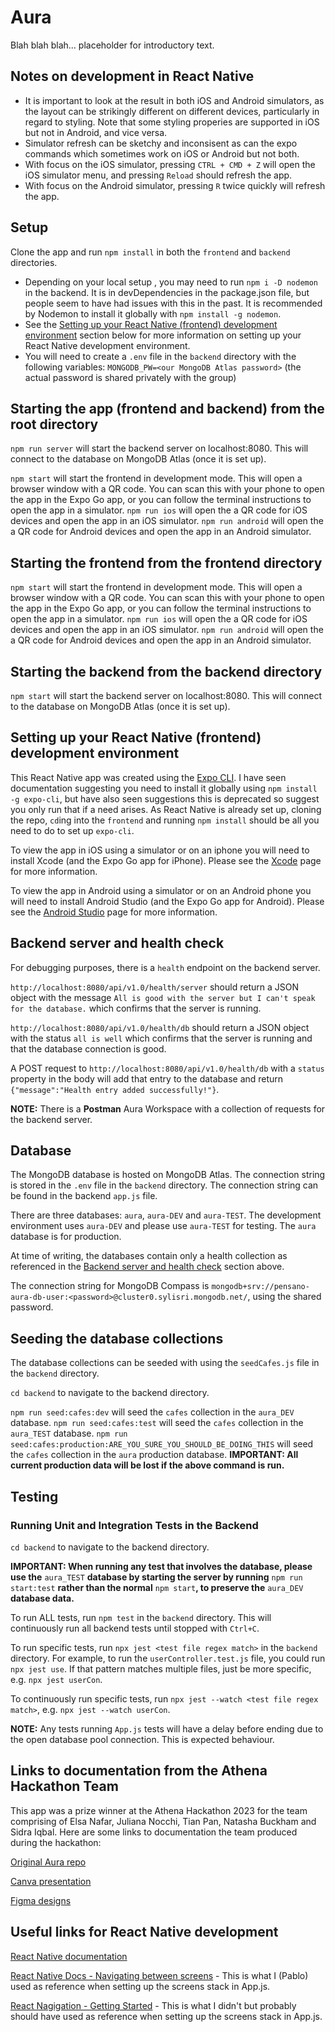 # Aura

Blah blah blah... placeholder for introductory text.

## Notes on development in React Native

* It is important to look at the result in both iOS and Android simulators, as the layout can be strikingly different on different devices, particularly in regard to styling. Note that some styling properies are supported in iOS but not in Android, and vice versa.
* Simulator refresh can be sketchy and inconsisent as can the expo commands which sometimes work on iOS or Android but not both.
* With focus on the iOS simulator, pressing `CTRL + CMD + Z` will open the iOS simulator menu, and pressing `Reload` should refresh the app. 
* With focus on the Android simulator, pressing `R` twice quickly will refresh the app.

## Setup

Clone the app and run `npm install` in both the `frontend` and `backend` directories. 
* Depending on your local setup , you may need to run `npm i -D nodemon` in the backend. It is in devDependencies in the package.json file, but people seem to have had issues with this in the past. It is recommended by Nodemon to install it globally with `npm install -g nodemon`.
* See the [Setting up your React Native (frontend) development environment](#setting-up-your-react-native-frontend-development-environment) section below for more information on setting up your React Native development environment.
* You will need to create a `.env` file in the `backend` directory with the following variables:
  `MONGODB_PW=<our MongoDB Atlas password>` (the actual password is shared privately with the group)

## Starting the app (frontend and backend) from the root directory


`npm run server` will start the backend server on localhost:8080. This will connect to the database on MongoDB Atlas (once it is set up).

`npm start` will start the frontend in development mode. This will open a browser window with a QR code. You can scan this with your phone to open the app in the Expo Go app, or you can follow the terminal instructions to open the app in a simulator.
`npm run ios` will open the a QR code for iOS devices and open the app in an iOS simulator.
`npm run android` will open the a QR code for Android devices and open the app in an Android simulator.

## Starting the frontend from the frontend directory

`npm start` will start the frontend in development mode. This will open a browser window with a QR code. You can scan this with your phone to open the app in the Expo Go app, or you can follow the terminal instructions to open the app in a simulator.
`npm run ios` will open the a QR code for iOS devices and open the app in an iOS simulator.
`npm run android` will open the a QR code for Android devices and open the app in an Android simulator.

## Starting the backend from the backend directory

`npm start` will start the backend server on localhost:8080. This will connect to the database on MongoDB Atlas (once it is set up).

## Setting up your React Native (frontend) development environment

This React Native app was created using the [Expo CLI](https://reactnative.dev/docs/environment-setup). I have seen documentation suggesting you need to install it globally using `npm install -g expo-cli`, but have also seen suggestions this is deprecated so suggest you only run that if a need arises. As React Native is already set up, cloning the repo, `cd`ing into the `frontend` and running `npm install` should be all you need to do to set up `expo-cli`.

To view the app in iOS using a simulator or on an iphone you will need to install Xcode (and the Expo Go app for iPhone). Please see the [Xcode](https://github.com/Pensano-dev/aura-mobile-app/blob/main/project%20documentation/xcode.md) page for more information.

To view the app in Android using a simulator or on an Android phone you will need to install Android Studio (and the Expo Go app for Android). Please see the [Android Studio](https://github.com/Pensano-dev/aura-mobile-app/blob/main/project%20documentation/android_studio.md) page for more information.

## Backend server and health check

For debugging purposes, there is a `health` endpoint on the backend server.

`http://localhost:8080/api/v1.0/health/server` should return a JSON object with the message `All is good with the server but I can't speak for the database.` which confirms that the server is running.

`http://localhost:8080/api/v1.0/health/db` should return a JSON object with the status `all is well` which confirms that the server is running and that the database connection is good.

A POST request to `http://localhost:8080/api/v1.0/health/db` with a `status` property in the body will add that entry to the database and return `{"message":"Health entry added successfully!"}`.

**NOTE:** There is a **Postman** Aura Workspace with a collection of requests for the backend server. 

## Database

The MongoDB database is hosted on MongoDB Atlas. The connection string is stored in the `.env` file in the `backend` directory. The connection string can be found in the backend `app.js` file.

There are three databases: `aura`, `aura-DEV` and `aura-TEST`. The development environment uses `aura-DEV` and please use `aura-TEST` for testing. The `aura` database is for production.

At time of writing, the databases contain only a health collection as referenced in the [Backend server and health check](#backend-server-and-health-check) section above.

The connection string for MongoDB Compass is `mongodb+srv://pensano-aura-db-user:<password>@cluster0.sylisri.mongodb.net/`, using the shared password.

## Seeding the database collections

The database collections can be seeded with using the `seedCafes.js` file in the `backend` directory.

`cd backend` to navigate to the backend directory.

`npm run seed:cafes:dev` will seed the `cafes` collection in the `aura_DEV` database.
`npm run seed:cafes:test` will seed the `cafes` collection in the `aura_TEST` database.
`npm run seed:cafes:production:ARE_YOU_SURE_YOU_SHOULD_BE_DOING_THIS` will seed the `cafes` collection in the `aura` production database.
**IMPORTANT: All current production data will be lost if the above command is run.**

## Testing

### Running Unit and Integration Tests in the Backend

`cd backend` to navigate to the backend directory.

**IMPORTANT: When running any test that involves the database, please use the** `aura_TEST` **database by starting the server by running** `npm run start:test` **rather than the normal** `npm start`**, to preserve the** `aura_DEV` **database data.**

To run ALL tests, run `npm test` in the `backend` directory. This will continuously run all backend tests until stopped with `Ctrl+C`.

To run specific tests, run `npx jest <test file regex match>` in the `backend` directory. For example, to run the `userController.test.js` file, you could run `npx jest use`. If that pattern matches multiple files, just be more specific, e.g. `npx jest userCon`.

To continuously run specific tests, run `npx jest --watch <test file regex match>`, e.g. `npx jest --watch userCon`.

**NOTE:** Any tests running `App.js` tests will have a delay before ending due to the open database pool connection. This is expected behaviour.

## Links to documentation from the Athena Hackathon Team
This app was a prize winner at the Athena Hackathon 2023 for the team comprising of Elsa Nafar, Juliana Nocchi, Tian Pan, Natasha Buckham and Sidra Iqbal. Here are some links to documentation the team produced during the hackathon:

[Original Aura repo](https://github.com/natashabuckham/athena-hackathon-2023-aura-app)

[Canva presentation](https://www.canva.com/design/DAFnaNSUH6c/3HwneJ2_axm4dUbXObnFIQ/view?utm_content=DAFnaNSUH6c&utm_campaign=designshare&utm_medium=link&utm_source=publishsharelink#1)

[Figma designs](https://www.figma.com/file/YgPoK1QzFK9QRcrTwP2g2u/ambiance-t?type=design&node-id=0-1&mode=design&t=szCVSY9dUuXVDvqJ-0)

## Useful links for React Native development

[React Native documentation](https://reactnative.dev/docs/getting-started)

[React Native Docs - Navigating between screens](https://reactnative.dev/docs/navigation) - This is what I (Pablo) used as reference when setting up the screens stack in App.js.

[React Nagigation - Getting Started](https://reactnavigation.org/docs/getting-started/) - This is what I didn't but probably should have used as reference when setting up the screens stack in App.js.
